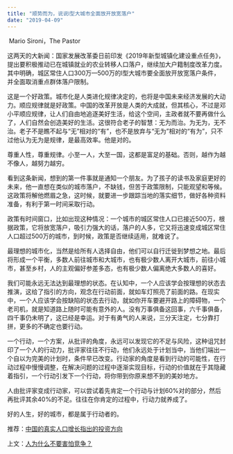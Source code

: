 ```yaml
---
title: "顺势而为，说说Ⅰ型大城市全面放开放宽落户"
date: "2019-04-09"
---
```


 Mario Sironi，The Pastor

  

这两天的大新闻：国家发展改革委日前印发《2019年新型城镇化建设重点任务》，提出要积极推动已在城镇就业的农业转移人口落户，继续加大户籍制度改革力度。其中明确，城区常住人口300万—500万的Ⅰ型大城市要全面放开放宽落户条件，并全面取消重点群体落户限制。

这是一个好政策。城市化是人类进化规律决定的，也将是中国未来经济发展的大动力。顺应规律就是好政策。中国的改革开放是人类的大成就，但其核心，不过是邓小平顺应规律，让人们自由地追逐美好生活，给这个空间，主政者就不要再做什么了，人们自然会创造美好的生活。这很符合老子的智慧：无为而治。为无为，无不治。老子不是瞧不起与“无”相对的“有”，也不是放弃与“无为”相对的“有为”，只不过他认为无为是规律，是最高效率。他是对的。

尊重人性，尊重规律。小至一人，大至一国，这都是富足的基础。否则，越作为越不像人，越努力越穷。

看到这条新闻，想到的第一件事就是通知一个朋友。为了孩子的读书及家庭更好的未来，他一直想在类似的城市落户，不缺钱，但苦于政策限制，只能观望和等候。这政策将解他燃眉之急，这时候，就要进一步跟踪当地的落实细节，做好各种资料准备，有利于第一时间采取行动。

政策有时间窗口，比如出现这种情况：一个城市的城区常住人口已接近500万，根据政策，它将放宽落户，吸引力强大的话，落户的人多，它又将迅速变成城区常住人口超过500万的城市，到时候，政策是否继续适用，就难说了。

最理想的城市化，当然是给所有人选择自由，他们可以自行迁徙到梦想之地。最后将形成一个平衡，多数人前往城市和大城市，也有极少数人离开大城市，前往小城市，甚至乡村，人的主观偏好参差多态，也有极少数人偏离绝大多数人的喜好。

我们可能永远无法达到最理想的状态。在认知中，一个人应该学会按理想的状态去推演，这给了指引的方向，观念在行动前面，就如车灯照亮了前面的路。在现实中，一个人应该学会按缺陷的状态去行动，就如你开车要避开路上的障碍物，一个老司机，就是知道路上随时可能有意外的人。没有万事俱备这回事，六千事俱备，四千事仍未明了，这已经是幸运。对于有勇气的人来说，三分天注定，七分靠打拼，更多的不确定也要行动。

一个行动，一个方案，从批评的角度，永远可以发现它的不足与风险，这种诅咒封印了一个人的行动力，批评家往往不行动，他们永远处于计划当中，当他们端出一个自以为完美的计划时，条件早已改变。行动家的角度是看到行动的可能性，在行动过程中慢慢调整，在解决问题的过程中逐渐实现目标，行动的价值就在于其隐藏着指引，一个行动引发下一个行动，将你带到你原来想不到的美妙地方。

人由批评家变成行动家，可以尝试着先肯定一个行动与计划60%对的部分，然后再批评其余40%的不足。往往在你肯定的过程中，行动力就养成了。

好的人生，好的城市，都是属于行动者的。

  

推荐：[中国的真实人口增长指出的投资方向](http://mp.weixin.qq.com/s?__biz=MjM5NDU0Mjk2MQ==&mid=2651625386&idx=1&sn=eba51bcfefb6f68f0b94ce11065cd3f0&chksm=bd7e13b48a099aa2ac89233a5333e532acf494af2c0a4c2044bc817641eded1b651a872a5c0e&scene=21#wechat_redirect)

上文：[人为什么不要害怕竞争？](http://mp.weixin.qq.com/s?__biz=MjM5NDU0Mjk2MQ==&mid=2651633132&idx=1&sn=2d5b5bbffb100cfed0cd18117cb1b804&chksm=bd7e31f28a09b8e4afd25e18c0ff6fe8d5ae84d3a11412ef326a5c22df1b0211c1b6b18af627&scene=21#wechat_redirect)
